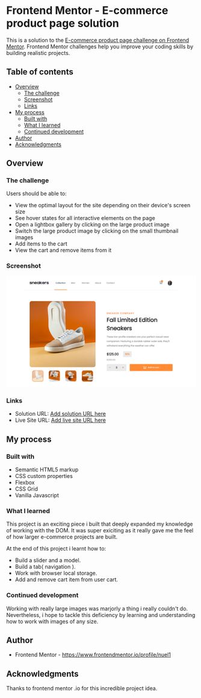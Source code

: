 # Frontend Mentor - E-commerce product page solution

This is a solution to the [E-commerce product page challenge on Frontend Mentor](https://www.frontendmentor.io/challenges/ecommerce-product-page-UPsZ9MJp6). Frontend Mentor challenges help you improve your coding skills by building realistic projects.

## Table of contents

- [Overview](#overview)
  - [The challenge](#the-challenge)
  - [Screenshot](#screenshot)
  - [Links](#links)
- [My process](#my-process)
  - [Built with](#built-with)
  - [What I learned](#what-i-learned)
  - [Continued development](#continued-development)
- [Author](#author)
- [Acknowledgments](#acknowledgments)

## Overview

### The challenge

Users should be able to:

- View the optimal layout for the site depending on their device's screen size
- See hover states for all interactive elements on the page
- Open a lightbox gallery by clicking on the large product image
- Switch the large product image by clicking on the small thumbnail images
- Add items to the cart
- View the cart and remove items from it

### Screenshot

![](screenshot/img.png)

### Links

- Solution URL: [Add solution URL here](https://your-solution-url.com)
- Live Site URL: [Add live site URL here](https://your-live-site-url.com)

## My process

### Built with

- Semantic HTML5 markup
- CSS custom properties
- Flexbox
- CSS Grid
- Vanilla Javascript

### What I learned

This project is an exciting piece i built that deeply expanded my knowledge of working with the DOM. It was super exiciting
as it really gave me the feel of how larger e-commerce projects are built.

At the end of this project i learnt how to:

- Build a slider and a model.
- Build a tab( navigation ).
- Work with browser local storage.
- Add and remove cart item from user cart.

### Continued development

Working with really large images was marjorly a thing i really couldn't do. Nevertheless, i hope to tackle
this deficiency by learning and understanding how to work with images of any size.

## Author

- Frontend Mentor - https://www.frontendmentor.io/profile/nuel1


## Acknowledgments

Thanks to frontend mentor .io for this incredible project idea.